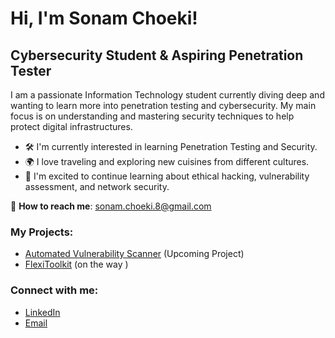 # Hi, I'm Sonam Choeki!  
## Cybersecurity Student & Aspiring Penetration Tester  

I am a passionate Information Technology student currently diving deep  and wanting to learn more into penetration testing and cybersecurity. My main focus is on understanding and mastering security techniques to help protect digital infrastructures.

- 🛠️ I'm currently interested in learning Penetration Testing and Security.
- 🌍 I love traveling and exploring new cuisines from different cultures.
- 🚀 I'm excited to continue learning about ethical hacking, vulnerability assessment, and network security.

📧 **How to reach me**: sonam.choeki.8@gmail.com

### My Projects:
- [Automated Vulnerability Scanner](https://github.com/Schoeki/Automated-vulnerability-Scanner) (Upcoming Project)
- [FlexiToolkit](https://github.com/Schoeki/FlexiToolkit) (on the way )

### Connect with me:
- [LinkedIn](https://www.linkedin.com)
- [Email](mailto:sonam.choeki.8@gmail.com)
